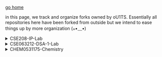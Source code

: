 [go home](https://github.com/oU1TS/.github/wiki)

in this page, we track and organize forks owned by oU1TS. Essentially all repositories here have been forked from outside but we intend to ease things up by more organization (⁠๑⁠•⁠﹏⁠•⁠)

<details>
<summary>CSE208-IP-Lab</summary>
<ul>
<li><a href="https://github.com/oU1TS/php-project">php-project</a> &larr; <a href="https://github.com/FahimHossain1085">0432320005101085</a></li>
<li><a href="https://github.com/oU1TS/The-Begging-From-The-Beginning">The-Begging-From-The-Beginning</a> &larr; <a href="https://github.com/shoytanbaba99">0432320005101064</a></li>
</ul>
</details>

<details>
<summary>CSE063212-DSA-1-Lab</summary>
<ul>
<li><a href="https://github.com/oU1TS/DSA-project-55-3B-088"> DSA-project-55-3B-088</a> &larr; <a href="https://github.com/b1tranger">0432410005101088</a></li>
</ul>
</details>

<details>
                <summary>CHEM0531175-Chemistry</summary>
                <div class="mt-4 pl-4 border-l border-zinc-700">
                    <ul>
                        <li><a href="https://github.com/oU1TS/uitsBOT"
                                class="text-blue-400 hover:text-blue-300 transition duration-200 ease-in-out">uitsBOT</a> (???)
                        </li>
                    </ul>
                </div>
            </details>